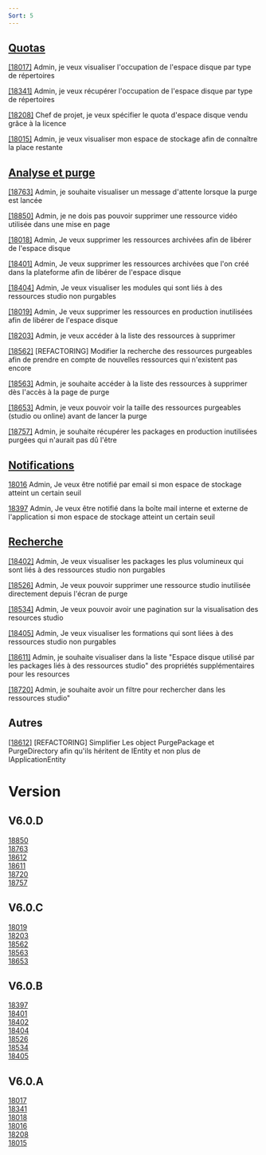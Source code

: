 ```yaml
---
Sort: 5
---
```

## [Quotas](quotas.md)

[[18017]](https://redmine.condate.com/issues/18017)
Admin, je veux visualiser l'occupation de l'espace disque par type de répertoires

[[18341]](https://redmine.condate.com/issues/18341)
Admin, je veux récupérer l'occupation de l'espace disque par type de répertoires

[[18208]](https://redmine.condate.com/issues/18208)
Chef de projet, je veux spécifier le quota d'espace disque vendu grâce à la licence

[[18015]](https://redmine.condate.com/issues/18015)
Admin, je veux visualiser mon espace de stockage afin de connaître la place restante

## [Analyse et purge](analyse-purge.md)

[[18763]](https://redmine.condate.com/issues/18763)
Admin, je souhaite visualiser un message d'attente lorsque la purge est lancée

[[18850]](https://redmine.condate.com/issues/18850)
Admin, je ne dois pas pouvoir supprimer une ressource vidéo utilisée dans une mise en page

[[18018]](https://redmine.condate.com/issues/18018)
Admin, Je veux supprimer les ressources archivées afin de libérer de l'espace disque

[[18401]](https://redmine.condate.com/issues/18401)
Admin, Je veux supprimer les ressources archivées que l'on créé dans la plateforme afin de libérer de l'espace disque

[[18404]](https://redmine.condate.com/issues/18404)
Admin, Je veux visualiser les modules qui sont liés à des ressources studio non purgables

[[18019]](https://redmine.condate.com/issues/18019)
Admin, Je veux supprimer les ressources en production inutilisées afin de libérer de l'espace disque

[[18203]](https://redmine.condate.com/issues/18203)
Admin, je veux accéder à la liste des ressources à supprimer

[[18562]](https://redmine.condate.com/issues/18562)
[REFACTORING] Modifier la recherche des ressources purgeables afin de prendre en compte de nouvelles ressources qui n'existent pas encore

[[18563]](https://redmine.condate.com/issues/18563)
Admin, je souhaite accéder à la liste des ressources à supprimer dès l'accès à la page de purge

[[18653]](https://redmine.condate.com/issues/18653)
Admin, je veux pouvoir voir la taille des ressources purgeables (studio ou online) avant de lancer la purge

[[18757]](https://redmine.condate.com/issues/18757)
Admin, je souhaite récupérer les packages en production inutilisées purgées qui n'aurait pas dû l'être

## [Notifications](notification.md)

[18016](https://redmine.condate.com/issues/18016)
Admin, Je veux être notifié par email si mon espace de stockage atteint un certain seuil

[18397](https://redmine.condate.com/issues/18397)
Admin, Je veux être notifié dans la boîte mail interne et externe de l'application si mon espace de stockage atteint un certain seuil

## [Recherche](recherche.md)

[[18402]](https://redmine.condate.com/issues/18402)
Admin, Je veux visualiser les packages les plus volumineux qui sont liés à des ressources studio non purgables

[[18526]](https://redmine.condate.com/issues/18526)
Admin, Je veux pouvoir supprimer une ressource studio inutilisée directement depuis l'écran de purge

[[18534]](https://redmine.condate.com/issues/18534)
Admin, Je veux pouvoir avoir une pagination sur la visualisation des resources studio

[[18405]](https://redmine.condate.com/issues/18405)
Admin, Je veux visualiser les formations qui sont liées à des ressources studio non purgables

[[18611]](https://redmine.condate.com/issues/18611)
Admin, je souhaite visualiser dans la liste "Espace disque utilisé par les packages liés à des ressources studio" des propriétés supplémentaires pour les resources

[[18720]](https://redmine.condate.com/issues/18720)
Admin, je souhaite avoir un filtre pour rechercher dans les ressources studio"

## Autres

[[18612]](https://redmine.condate.com/issues/18612)
[REFACTORING] Simplifier Les object PurgePackage et PurgeDirectory afin qu'ils héritent de IEntity et non plus de IApplicationEntity

# Version

## V6.0.D

[18850](https://redmine.condate.com/issues/18850)<br>
[18763](https://redmine.condate.com/issues/18763)<br>
[18612](https://redmine.condate.com/issues/18612)<br>
[18611](https://redmine.condate.com/issues/18611)<br>
[18720](https://redmine.condate.com/issues/18720)<br>
[18757](https://redmine.condate.com/issues/18757)<br>

## V6.0.C

[18019](https://redmine.condate.com/issues/18019)<br>
[18203](https://redmine.condate.com/issues/18203)<br>
[18562](https://redmine.condate.com/issues/18562)<br>
[18563](https://redmine.condate.com/issues/18563)<br>
[18653](https://redmine.condate.com/issues/18653)<br>

## V6.0.B

[18397](https://redmine.condate.com/issues/18397)<br>
[18401](https://redmine.condate.com/issues/18401)<br>
[18402](https://redmine.condate.com/issues/18402)<br>
[18404](https://redmine.condate.com/issues/18404)<br>
[18526](https://redmine.condate.com/issues/18526)<br>
[18534](https://redmine.condate.com/issues/18534)<br>
[18405](https://redmine.condate.com/issues/18405)<br>

## V6.0.A

[18017](https://redmine.condate.com/issues/18017)<br>
[18341](https://redmine.condate.com/issues/18341)<br>
[18018](https://redmine.condate.com/issues/18018)<br>
[18016](https://redmine.condate.com/issues/18016)<br>
[18208](https://redmine.condate.com/issues/18208)<br>
[18015](https://redmine.condate.com/issues/18015)<br>